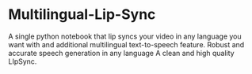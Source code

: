 # Multilingual-Lip-Sync
A single python notebook that lip syncs your video in any language you want with and additional multilingual text-to-speech feature.
Robust and accurate speech generation in any language
A clean and high quality LIpSync.
